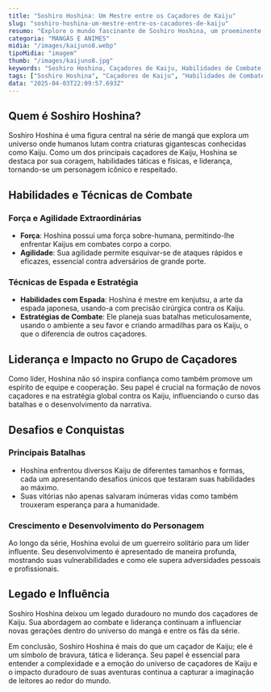 ```yaml
---
title: "Soshiro Hoshina: Um Mestre entre os Caçadores de Kaiju"
slug: "soshiro-hoshina-um-mestre-entre-os-cacadores-de-kaiju"
resumo: "Explore o mundo fascinante de Soshiro Hoshina, um proeminente caçador de Kaiju no universo dos mangás. Descubra suas habilidades únicas, estratégias de combate e o impacto de suas ações na luta contra monstros gigantes."
categoria: "MANGÁS E ANIMES"
midia: "/images/kaijuno8.webp"
tipoMidia: "imagem"
thumb: "/images/kaijuno8.jpg"
keywords: "Soshiro Hoshina, Caçadores de Kaiju, Habilidades de Combate, Liderança, Mangá, Monstros Gigantes, Kenjutsu, Estratégias de Batalha"
tags: ["Soshiro Hoshina", "Caçadores de Kaiju", "Habilidades de Combate", "Liderança", "Mangá", "Monstros Gigantes", "Kenjutsu", "Estratégias de Batalha"]
data: "2025-04-03T22:09:57.693Z"
---
```


## Quem é Soshiro Hoshina?
Soshiro Hoshina é uma figura central na série de mangá que explora um universo onde humanos lutam contra criaturas gigantescas conhecidas como Kaiju. Como um dos principais caçadores de Kaiju, Hoshina se destaca por sua coragem, habilidades táticas e físicas, e liderança, tornando-se um personagem icônico e respeitado.

 ## Habilidades e Técnicas de Combate
### Força e Agilidade Extraordinárias
- **Força**: Hoshina possui uma força sobre-humana, permitindo-lhe enfrentar Kaijus em combates corpo a corpo.
- **Agilidade**: Sua agilidade permite esquivar-se de ataques rápidos e eficazes, essencial contra adversários de grande porte.

### Técnicas de Espada e Estratégia
- **Habilidades com Espada**: Hoshina é mestre em kenjutsu, a arte da espada japonesa, usando-a com precisão cirúrgica contra os Kaiju.
- **Estratégias de Combate**: Ele planeja suas batalhas meticulosamente, usando o ambiente a seu favor e criando armadilhas para os Kaiju, o que o diferencia de outros caçadores.

## Liderança e Impacto no Grupo de Caçadores
Como líder, Hoshina não só inspira confiança como também promove um espírito de equipe e cooperação. Seu papel é crucial na formação de novos caçadores e na estratégia global contra os Kaiju, influenciando o curso das batalhas e o desenvolvimento da narrativa.

## Desafios e Conquistas
### Principais Batalhas
- Hoshina enfrentou diversos Kaiju de diferentes tamanhos e formas, cada um apresentando desafios únicos que testaram suas habilidades ao máximo.
- Suas vitórias não apenas salvaram inúmeras vidas como também trouxeram esperança para a humanidade.

### Crescimento e Desenvolvimento do Personagem
Ao longo da série, Hoshina evolui de um guerreiro solitário para um líder influente. Seu desenvolvimento é apresentado de maneira profunda, mostrando suas vulnerabilidades e como ele supera adversidades pessoais e profissionais.

## Legado e Influência
Soshiro Hoshina deixou um legado duradouro no mundo dos caçadores de Kaiju. Sua abordagem ao combate e liderança continuam a influenciar novas gerações dentro do universo do mangá e entre os fãs da série.

Em conclusão, Soshiro Hoshina é mais do que um caçador de Kaiju; ele é um símbolo de bravura, tática e liderança. Seu papel é essencial para entender a complexidade e a emoção do universo de caçadores de Kaiju e o impacto duradouro de suas aventuras continua a capturar a imaginação de leitores ao redor do mundo.